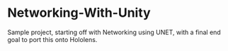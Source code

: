 # Networking-With-Unity

Sample project, starting off with Networking using UNET, with a final end goal to port this onto Hololens.